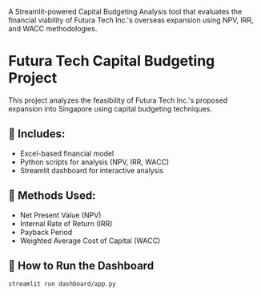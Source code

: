 A Streamlit-powered Capital Budgeting Analysis tool that evaluates the financial viability of Futura Tech Inc.'s overseas expansion using NPV, IRR, and WACC methodologies.

# Futura Tech Capital Budgeting Project

This project analyzes the feasibility of Futura Tech Inc.'s proposed expansion into Singapore using capital budgeting techniques.

## 🧾 Includes:
- Excel-based financial model
- Python scripts for analysis (NPV, IRR, WACC)
- Streamlit dashboard for interactive analysis

## 🧠 Methods Used:
- Net Present Value (NPV)
- Internal Rate of Return (IRR)
- Payback Period
- Weighted Average Cost of Capital (WACC)

## 🚀 How to Run the Dashboard
```bash
streamlit run dashboard/app.py
